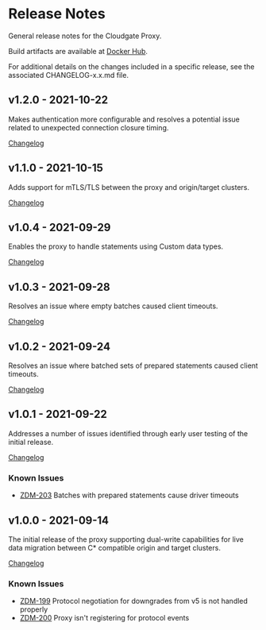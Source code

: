 # Release Notes

General release notes for the Cloudgate Proxy.

Build artifacts are available at [Docker Hub](https://hub.docker.com/repository/docker/datastax/cloudgate-proxy).

For additional details on the changes included in a specific release, see the associated CHANGELOG-x.x.md file.

## v1.2.0 - 2021-10-22

Makes authentication more configurable and resolves a potential issue related to unexpected connection closure timing.

[Changelog](CHANGELOG/CHANGELOG-1.2.md#v120---2021-10-22)

## v1.1.0 - 2021-10-15

Adds support for mTLS/TLS between the proxy and origin/target clusters.

[Changelog](CHANGELOG/CHANGELOG-1.1.md#v110---2021-10-15)

## v1.0.4 - 2021-09-29

Enables the proxy to handle statements using Custom data types.

[Changelog](CHANGELOG/CHANGELOG-1.0.md#v104---2021-09-29)

## v1.0.3 - 2021-09-28

Resolves an issue where empty batches caused client timeouts.

[Changelog](CHANGELOG/CHANGELOG-1.0.md#v103---2021-09-28)

## v1.0.2 - 2021-09-24

Resolves an issue where batched sets of prepared statements caused client timeouts.

[Changelog](CHANGELOG/CHANGELOG-1.0.md#v102---2021-09-24)

## v1.0.1 - 2021-09-22

Addresses a number of issues identified through early user testing of the initial release.

[Changelog](CHANGELOG/CHANGELOG-1.0.md#v101---2021-09-22)

### Known Issues

* [ZDM-203](https://datastax.jira.com/browse/ZDM-203) Batches with prepared statements cause driver timeouts

## v1.0.0 - 2021-09-14

The initial release of the proxy supporting dual-write capabilities for live data migration between C* compatible origin and target clusters.

[Changelog](CHANGELOG/CHANGELOG-1.0.md#v100---2021-09-14)

### Known Issues

* [ZDM-199](https://datastax.jira.com/browse/ZDM-199) Protocol negotiation for downgrades from v5 is not handled properly
* [ZDM-200](https://datastax.jira.com/browse/ZDM-200) Proxy isn't registering for protocol events
